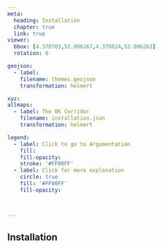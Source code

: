 ```yaml
---
meta:
  heading: Installation
  chapter: true
  link: true
viewer:
  bbox: [4.370703,52.006167,4.370824,52.006263]
  rotation: 6

geojson:
  - label:
    filename: themes.geojson
    transformation: helmert

xyz:
allmaps:
  - label: The BK Corridor
    filename: installation.json
    transformation: helmert

legend: 
  - label: Click to go to Argumentation
    fill: 
    fill-opacity: 
    stroke: '#FF00FF'
  - label: Click for more explanation
    circle: true
    fill: '#FF00FF'
    fill-opacity: 



---
```


## Installation
